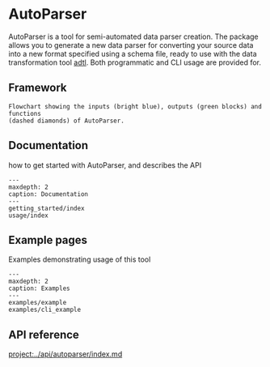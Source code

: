 # AutoParser
AutoParser is a tool for semi-automated data parser creation. The package allows you
to generate a new data parser for converting your source data into a new format specified
using a schema file, ready to use with the data transformation tool [adtl](https://adtl.readthedocs.io/en/latest/index.html).
Both programmatic and CLI usage are provided for.

## Framework

```{figure} images/flowchart.png
Flowchart showing the inputs (bright blue), outputs (green blocks) and functions
(dashed diamonds) of AutoParser.
```

## Documentation

how to get started with AutoParser, and describes the API

```{toctree}
---
maxdepth: 2
caption: Documentation
---
getting_started/index
usage/index
```

## Example pages

Examples demonstrating usage of this tool

```{toctree}
---
maxdepth: 2
caption: Examples
---
examples/example
examples/cli_example
```

## API reference

<project:../api/autoparser/index.md>
